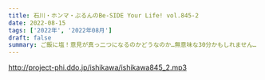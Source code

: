 ```yaml
---
title: 石川・ホンマ・ぶるんのBe-SIDE Your Life! vol.845-2
date: 2022-08-15
tags: ['2022年', '2022年08月']
draft: false
summary: ご飯に塩！意見が真っ二つになるのかどうなのか…無意味な30分かもしれません…
---
```


http://project-phi.ddo.jp/ishikawa/ishikawa845_2.mp3
